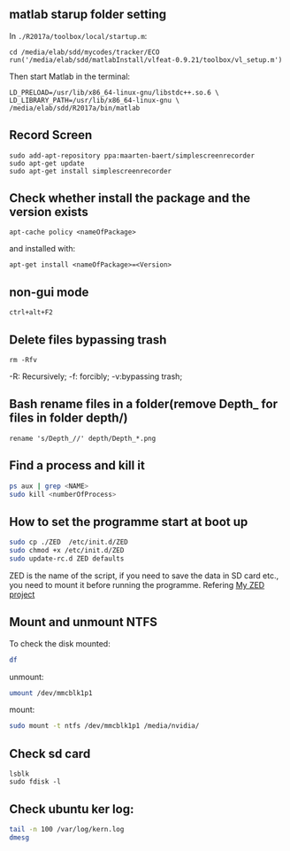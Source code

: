 ## matlab starup folder setting
In `./R2017a/toolbox/local/startup.m`:
```
cd /media/elab/sdd/mycodes/tracker/ECO
run('/media/elab/sdd/matlabInstall/vlfeat-0.9.21/toolbox/vl_setup.m')
```
Then start Matlab in the terminal:
```
LD_PRELOAD=/usr/lib/x86_64-linux-gnu/libstdc++.so.6 \
LD_LIBRARY_PATH=/usr/lib/x86_64-linux-gnu \
/media/elab/sdd/R2017a/bin/matlab
```

## Record Screen
```
sudo add-apt-repository ppa:maarten-baert/simplescreenrecorder
sudo apt-get update
sudo apt-get install simplescreenrecorder
```
## Check whether install the package and the version exists
```
apt-cache policy <nameOfPackage>
```
and installed with:
```
apt-get install <nameOfPackage>=<Version>
```
## non-gui mode
```
ctrl+alt+F2
```
## Delete files bypassing trash
```
rm -Rfv
```
-R: Recursively; -f: forcibly; -v:bypassing trash;

## Bash rename files in a folder(remove Depth_ for files in folder depth/)
```
rename 's/Depth_//' depth/Depth_*.png
```

## Find a process and kill it
```sh
ps aux | grep <NAME>
sudo kill <numberOfProcess>
```

## How to set the programme start at boot up

```sh
sudo cp ./ZED  /etc/init.d/ZED
sudo chmod +x /etc/init.d/ZED
sudo update-rc.d ZED defaults
```
ZED is the name of the script, if you need to save the data in SD card etc., you need to mount it before running the programme. Refering [My ZED project](https://github.com/rockkingjy/ZedDataCollection)

## Mount and unmount NTFS
To check the disk mounted:
```sh
df
```
unmount:
```sh
umount /dev/mmcblk1p1
```
mount:
```sh
sudo mount -t ntfs /dev/mmcblk1p1 /media/nvidia/
```

## Check sd card
```
lsblk
sudo fdisk -l
```

## Check ubuntu ker log:
```sh
tail -n 100 /var/log/kern.log
dmesg
```
